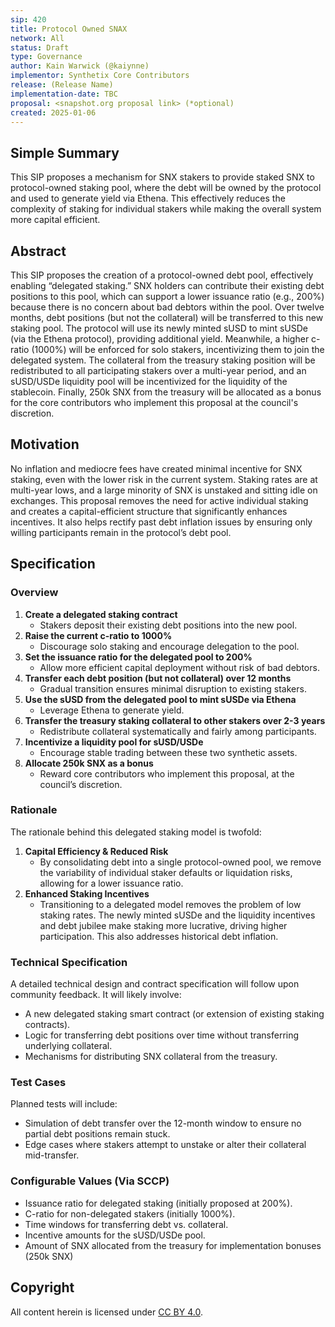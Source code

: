 ```yaml
---
sip: 420
title: Protocol Owned SNAX
network: All
status: Draft
type: Governance
author: Kain Warwick (@kaiynne)
implementor: Synthetix Core Contributors
release: (Release Name)
implementation-date: TBC
proposal: <snapshot.org proposal link> (*optional)
created: 2025-01-06
---
```


<!--You can leave these HTML comments in your merged SIP and delete the visible duplicate text guides, they will not appear and may be helpful to refer to if you edit it again. This is the suggested template for new SIPs. Note that an SIP number will be assigned by an editor. When opening a pull request to submit your SIP, please use an abbreviated title in the filename, `sip-draft_title_abbrev.md`. The title should be 44 characters or less.-->

## Simple Summary

<!--"If you can't explain it simply, you don't understand it well enough." Simply describe the outcome the proposed change intends to achieve. This should be non-technical and accessible to a casual community member.-->

This SIP proposes a mechanism for SNX stakers to provide staked SNX to protocol-owned staking pool, where the debt will be owned by the protocol and used to generate yield via Ethena. This effectively reduces the complexity of staking for individual stakers while making the overall system more capital efficient.

## Abstract

<!--A short (~200 word) description of the proposed change, the abstract should clearly describe the proposed change. This is what *will* be done if the SIP is implemented, not *why* it should be done or *how* it will be done.-->

This SIP proposes the creation of a protocol-owned debt pool, effectively enabling “delegated staking.” SNX holders can contribute their existing debt positions to this pool, which can support a lower issuance ratio (e.g., 200%) because there is no concern about bad debtors within the pool. Over twelve months, debt positions (but not the collateral) will be transferred to this new staking pool. The protocol will use its newly minted sUSD to mint sUSDe (via the Ethena protocol), providing additional yield. Meanwhile, a higher c-ratio (1000%) will be enforced for solo stakers, incentivizing them to join the delegated system. The collateral from the treasury staking position will be redistributed to all participating stakers over a multi-year period, and an sUSD/USDe liquidity pool will be incentivized for the liquidity of the stablecoin. Finally, 250k SNX from the treasury will be allocated as a bonus for the core contributors who implement this proposal at the council's discretion.

## Motivation

<!--This is the problem statement. This is the *why* of the SIP. It should clearly explain *why* the current state of the protocol is inadequate.-->

No inflation and mediocre fees have created minimal incentive for SNX staking, even with the lower risk in the current system. Staking rates are at multi-year lows, and a large minority of SNX is unstaked and sitting idle on exchanges. This proposal removes the need for active individual staking and creates a capital-efficient structure that significantly enhances incentives. It also helps rectify past debt inflation issues by ensuring only willing participants remain in the protocol’s debt pool.

## Specification

<!--There are five sections in the Specification:
1. Overview
2. Rationale
3. Technical Specification
4. Test Cases
5. Configurable Values (Via SCCP)
-->

### Overview

<!--This is a high level overview of how the SIP will solve the problem.-->

1. **Create a delegated staking contract**  
   - Stakers deposit their existing debt positions into the new pool.
2. **Raise the current c-ratio to 1000%**  
   - Discourage solo staking and encourage delegation to the pool.
3. **Set the issuance ratio for the delegated pool to 200%**  
   - Allow more efficient capital deployment without risk of bad debtors.
4. **Transfer each debt position (but not collateral) over 12 months**  
   - Gradual transition ensures minimal disruption to existing stakers.
5. **Use the sUSD from the delegated pool to mint sUSDe via Ethena**  
   - Leverage Ethena to generate yield.
6. **Transfer the treasury staking collateral to other stakers over 2-3 years**  
   - Redistribute collateral systematically and fairly among participants.
7. **Incentivize a liquidity pool for sUSD/USDe**  
   - Encourage stable trading between these two synthetic assets.
8. **Allocate 250k SNX as a bonus**  
   - Reward core contributors who implement this proposal, at the council’s discretion.

### Rationale

<!--This is where you explain the reasoning behind how you propose to solve the problem.-->

The rationale behind this delegated staking model is twofold:  
1. **Capital Efficiency & Reduced Risk**  
   - By consolidating debt into a single protocol-owned pool, we remove the variability of individual staker defaults or liquidation risks, allowing for a lower issuance ratio.  
2. **Enhanced Staking Incentives**  
   - Transitioning to a delegated model removes the problem of low staking rates. The newly minted sUSDe and the liquidity incentives and debt jubilee make staking more lucrative, driving higher participation. This also addresses historical debt inflation.

### Technical Specification

<!--The technical specification should outline the public API of the changes proposed.-->

A detailed technical design and contract specification will follow upon community feedback. It will likely involve:  
- A new delegated staking smart contract (or extension of existing staking contracts).  
- Logic for transferring debt positions over time without transferring underlying collateral.    
- Mechanisms for distributing SNX collateral from the treasury.

### Test Cases

<!--Test cases for an implementation are mandatory for SIPs but can be included with the implementation.-->

Planned tests will include:  
- Simulation of debt transfer over the 12-month window to ensure no partial debt positions remain stuck.  
- Edge cases where stakers attempt to unstake or alter their collateral mid-transfer.  

### Configurable Values (Via SCCP)

<!--Please list all values configurable via SCCP under this implementation.-->

- Issuance ratio for delegated staking (initially proposed at 200%).  
- C-ratio for non-delegated stakers (initially 1000%).  
- Time windows for transferring debt vs. collateral.  
- Incentive amounts for the sUSD/USDe pool.  
- Amount of SNX allocated from the treasury for implementation bonuses (250k SNX)

## Copyright

All content herein is licensed under [CC BY 4.0](https://creativecommons.org/licenses/by/4.0/).

